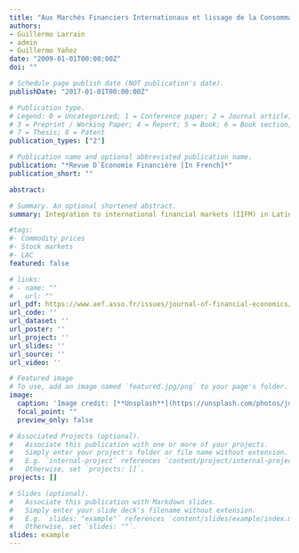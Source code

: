```yaml
---
title: "Aux Marchés Financiers Internationaux et lissage de la Consommation: Observations Récentes en Amérique Latine"
authors:
- Guillermo Larrain
- admin
- Guillermo Yañez
date: "2009-01-01T00:00:00Z"
doi: ""

# Schedule page publish date (NOT publication's date).
publishDate: "2017-01-01T00:00:00Z"

# Publication type.
# Legend: 0 = Uncategorized; 1 = Conference paper; 2 = Journal article;
# 3 = Preprint / Working Paper; 4 = Report; 5 = Book; 6 = Book section;
# 7 = Thesis; 8 = Patent
publication_types: ["2"]

# Publication name and optional abbreviated publication name.
publication: "*Revue D`Économie Financière [In French]*"
publication_short: ""

abstract: 

# Summary. An optional shortened abstract.
summary: Integration to international financial markets (IIFM) in Latin America has not been easy. The experience reviewed of Argentina, Brazil, Chile and Mexico shows that financial integration is not an easily achieved goal. The institutional framework and the macroeconomic and financial policies affect the sustainability of integration. There are three approaches to assess the effect of IIFM on economic performance. One is via a decrease in the cost of borrowing in international markets compared with autarchy. The other is that IIFM could also be a channel for economic growth as it may affect productivity growth. We examine a third approach, the impact of IIFM in terms of allowing for a more smoothed consumption path. We find that consumption volatility has decreased in Brazil, Chile and Mexico, countries that have been consistently improving their IIFM, while it has increased in Argentina, country that after the end of its fixed exchange rate experiment, has been detaching itself from international financial markets. In the context of the global financial crisis, the paper shows that financial integration can deliver tangible benefits, provided appropriate institutions and macroeconomic policies are in place. 

#tags:
#- Commodity prices
#- Stock markets
#- LAC
featured: false

# links:
# - name: ""
#   url: ""
url_pdf: https://www.aef.asso.fr/issues/journal-of-financial-economics/95-les-pays-eacute-mergents-rmondialisation-et-crise-financi-egrave-re/2293-int-eacute-gration-aux-march-eacute-s-financiers-internationaux-et-lissage-de-la-consommation-observations-r-eacute-centes-en-am-eacute-rique-latine
url_code: ''
url_dataset: ''
url_poster: ''
url_project: ''
url_slides: ''
url_source: ''
url_video: ''

# Featured image
# To use, add an image named `featured.jpg/png` to your page's folder. 
image:
  caption: 'Image credit: [**Unsplash**](https://unsplash.com/photos/jdD8gXaTZsc)'
  focal_point: ""
  preview_only: false

# Associated Projects (optional).
#   Associate this publication with one or more of your projects.
#   Simply enter your project's folder or file name without extension.
#   E.g. `internal-project` references `content/project/internal-project/index.md`.
#   Otherwise, set `projects: []`.
projects: []

# Slides (optional).
#   Associate this publication with Markdown slides.
#   Simply enter your slide deck's filename without extension.
#   E.g. `slides: "example"` references `content/slides/example/index.md`.
#   Otherwise, set `slides: ""`.
slides: example
---
```


